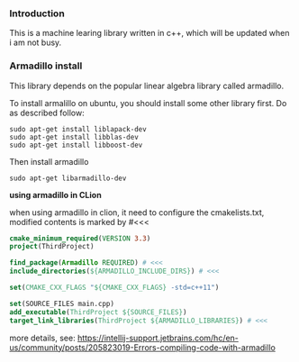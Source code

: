 

### Introduction

This is a machine learing library written in c++, which will be updated when i am not busy.

### Armadillo install

This library depends on the popular linear algebra library called armadillo.

To install armalillo on ubuntu, you should install some other library first. Do as described follow:

~~~shell
sudo apt-get install liblapack-dev
sudo apt-get install libblas-dev
sudo apt-get install libboost-dev
~~~

Then install armadillo

~~~shell
sudo apt-get libarmadillo-dev  
~~~



**using armadillo in CLion**

when using armadillo in clion, it need to configure the cmakelists.txt, modified contents is marked by #<<<

~~~cmake
cmake_minimum_required(VERSION 3.3)
project(ThirdProject)

find_package(Armadillo REQUIRED) # <<<
include_directories(${ARMADILLO_INCLUDE_DIRS}) # <<<

set(CMAKE_CXX_FLAGS "${CMAKE_CXX_FLAGS} -std=c++11")

set(SOURCE_FILES main.cpp)
add_executable(ThirdProject ${SOURCE_FILES})
target_link_libraries(ThirdProject ${ARMADILLO_LIBRARIES}) # <<<
~~~

more details, see:
https://intellij-support.jetbrains.com/hc/en-us/community/posts/205823019-Errors-compiling-code-with-armadillo

